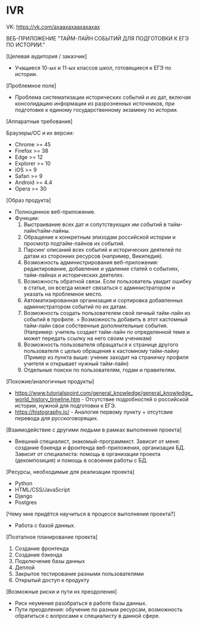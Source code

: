 # IVR
VK: https://vk.com/axaaxaxaaxaxaxax

ВЕБ-ПРИЛОЖЕНИЕ "ТАЙМ-ЛАЙН СОБЫТИЙ ДЛЯ ПОДГОТОВКИ К ЕГЭ ПО ИСТОРИИ."

[Целевая аудитория / заказчик]
- Учащиеся 10-ых и 11-ых классов школ, готовящиеся к ЕГЭ по истории.

[Проблемное поле]
- Проблема систематизации исторических событий и их дат, включая консолидацию информации из разрозненных источников, при подготовке к единому государственному экзамену по истории. 

[Аппаратные требования]

  Браузеры/ОС и их версии:
  - Chrome >= 45
  - Firefox >= 38
  - Edge >= 12
  - Explorer >= 10
  - iOS >= 9
  - Safari >= 9
  - Android >= 4.4
  - Opera >= 30

[Образ продукта]
- Полноценное веб-приложение.
- Функции:
  1) Выстраивание всех дат и сопутствующих им событий в тайм-лайн/тайм-лайны.
  2) Обращение к конкретным эпизодам российской истории и просмотр подтайм-лайнов их событий.
  3) Парсинг описаний всех событий и исторических деятелей по датам из сторонних ресурсов (например, Википедия).
  4) Возможность администрирования веб-приложения: редактирование, добавление и удаление статей о событиях, тайм-лайнах и исторических деятелях.
  5) Возможность обратной связи. Если пользователь увидит ошибку в статье, он всегда может связаться с администратором и указать на проблемное место.
  6) Автоматизированная организация и сортировка добавленных администратором событий по их датам.
  7) Возможность создать пользователем свой личный тайм-лайн из событий в профиле. + Возможность добавить в этот кастомный тайм-лайн свои собственные дополнительные события. (Например: учитель создает тайм-лайн по определенной теме и может передать ссылку на него своим ученикам)
  8) Возможность пользователя обращаться к странице другого пользователя с целью обращения к кастомному тайм-лайну (Пример из пункта выше: ученик заходит на страничку профиля учителя и открывает нужный тайм-лайн)
  9) Отдельные поиски по пользователям, годам и правителям.

[Похожие/аналогичные продукты]
- https://www.tutorialspoint.com/general_knowledge/general_knowledge_world_history_timeline.htm - Отсутствие подробностей о российской истории, нужной для подготовки к ЕГЭ.
- https://histography.io/ - Аналогия первому пункту + отсутсвие перевода для русскоговорящих.

[Взаимодействие с другими людьми в рамках выполнения проекта]
- Внешний специалист, знакомый-программист. Зависит от меня: создание бэкенда и фронтенда веб-приложения, организация БД. Зависит от специалиста: помощь в организации проекта (декомпозиция) и помощь в освоении работы с БД.

[Ресурсы, необходимые для реализации проекта]
- Python
- HTML/CSS/JavaScript
- Django
- Postgres

[Чему мне придётся научиться в процессе выполнения проекта?]
- Работа с базой данных.

[Поэтапное планирование проекта]
  1) Создание фронтенда 
  2) Создание бэкенда
  3) Подключение базы данных
  4) Деплой
  5) Закрытое тестирование разными пользователями
  6) Открытый доступ к продукту 
 
[Возможные риски и пути их преодоления]
- Риск неумения разобраться в работе базы данных. 
- Пути преодоления: обучение по разным ресурсам, возможность обратиться с вопросами к специалисту в данной сфере.

